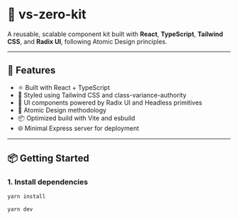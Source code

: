 # 🧱 vs-zero-kit

A reusable, scalable component kit built with **React**, **TypeScript**, **Tailwind CSS**, and **Radix UI**, following Atomic Design principles.

---

## 🚀 Features

- ⚛️ Built with React + TypeScript
- 🎨 Styled using Tailwind CSS and class-variance-authority
- 🧩 UI components powered by Radix UI and Headless primitives
- 🧱 Atomic Design methodology
- 📦 Optimized build with Vite and esbuild
- 🌐 Minimal Express server for deployment

---

## 📦 Getting Started

### 1. Install dependencies

```bash
yarn install

yarn dev